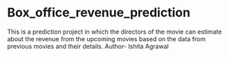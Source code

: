 # Box_office_revenue_prediction
This is a prediction project in which the directors of the movie can estimate about the revenue from the upcoming movies based on the data from previous movies and their details.
Author- Ishita Agrawal
